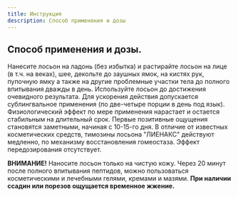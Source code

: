 ```yaml
---
title: Инструкция
description: Способ применения и дозы
---
```

## Способ применения и дозы.

Нанесите лосьон на ладонь (без избытка) и растирайте лосьон на лице (в т.ч. на веках), шее, декольте до заушных ямок, на кистях рук, пупочную ямку а также на другие проблемные участки тела до полного впитывания дважды в день. Используйте лосьон до достижения очевидного результата. Для ускорения действия допускается сублингвальное применения (по две-четыре порции в день под язык). Физиологический эффект по мере применения нарастает и остается стабильным на длительный срок. Первые позитивные ощущения становятся заметными, начиная с 10-15-го дня. В отличие от известных косметических средств, тимозины лосьона "ЛИЕНАКС" действуют медленно, по механизму восстановления гомеостаза. Эффект передозирования отсутствует.

<article class="message is-warning">
<div class="message-body">
<strong>ВНИМАНИЕ!</strong> Наносите лосьон только на чистую кожу. Через 20 минут
после полного впитывания
пептидов, можно пользоваться косметическими и лечебными гелями, кремами и
мазями. <strong>При наличии ссадин
или порезов ощущается временное жжение.</strong>
</div>
</article>